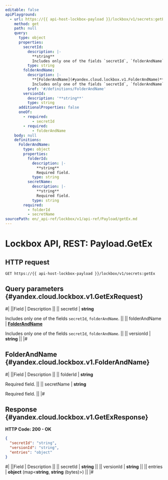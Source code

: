 ```yaml
---
editable: false
apiPlayground:
  - url: https://{{ api-host-lockbox-payload }}/lockbox/v1/secrets:getEx
    method: get
    path: null
    query:
      type: object
      properties:
        secretId:
          description: |-
            **string**
            Includes only one of the fields `secretId`, `folderAndName`.
          type: string
        folderAndName:
          description: |-
            **[FolderAndName](#yandex.cloud.lockbox.v1.FolderAndName)**
            Includes only one of the fields `secretId`, `folderAndName`.
          $ref: '#/definitions/FolderAndName'
        versionId:
          description: '**string**'
          type: string
      additionalProperties: false
      oneOf:
        - required:
            - secretId
        - required:
            - folderAndName
    body: null
    definitions:
      FolderAndName:
        type: object
        properties:
          folderId:
            description: |-
              **string**
              Required field. 
            type: string
          secretName:
            description: |-
              **string**
              Required field. 
            type: string
        required:
          - folderId
          - secretName
sourcePath: en/_api-ref/lockbox/v1/api-ref/Payload/getEx.md
---
```


# Lockbox API, REST: Payload.GetEx

## HTTP request

```
GET https://{{ api-host-lockbox-payload }}/lockbox/v1/secrets:getEx
```

## Query parameters {#yandex.cloud.lockbox.v1.GetExRequest}

#|
||Field | Description ||
|| secretId | **string**

Includes only one of the fields `secretId`, `folderAndName`. ||
|| folderAndName | **[FolderAndName](#yandex.cloud.lockbox.v1.FolderAndName)**

Includes only one of the fields `secretId`, `folderAndName`. ||
|| versionId | **string** ||
|#

## FolderAndName {#yandex.cloud.lockbox.v1.FolderAndName}

#|
||Field | Description ||
|| folderId | **string**

Required field.  ||
|| secretName | **string**

Required field.  ||
|#

## Response {#yandex.cloud.lockbox.v1.GetExResponse}

**HTTP Code: 200 - OK**

```json
{
  "secretId": "string",
  "versionId": "string",
  "entries": "object"
}
```

#|
||Field | Description ||
|| secretId | **string** ||
|| versionId | **string** ||
|| entries | **object** (map<**string**, **string** (bytes)>) ||
|#